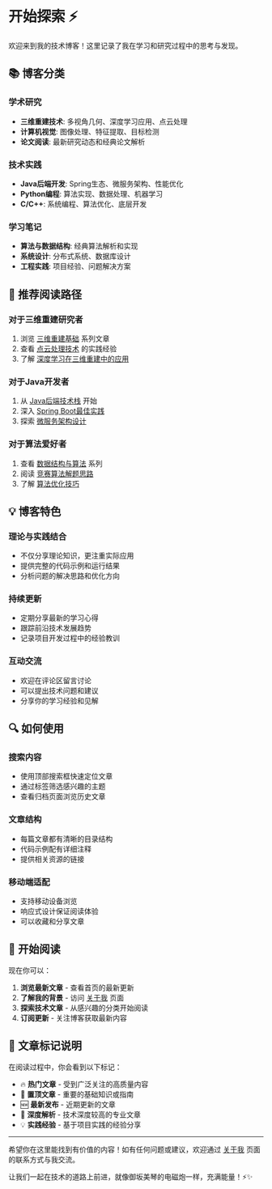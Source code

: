 # 开始探索 ⚡

欢迎来到我的技术博客！这里记录了我在学习和研究过程中的思考与发现。

## 📚 博客分类

### 学术研究
- **三维重建技术**: 多视角几何、深度学习应用、点云处理
- **计算机视觉**: 图像处理、特征提取、目标检测
- **论文阅读**: 最新研究动态和经典论文解析

### 技术实践
- **Java后端开发**: Spring生态、微服务架构、性能优化
- **Python编程**: 算法实现、数据处理、机器学习
- **C/C++**: 系统编程、算法优化、底层开发

### 学习笔记
- **算法与数据结构**: 经典算法解析和实现
- **系统设计**: 分布式系统、数据库设计
- **工程实践**: 项目经验、问题解决方案

## 🎯 推荐阅读路径

### 对于三维重建研究者
1. 浏览 [三维重建基础](/posts/archive1.html) 系列文章
2. 查看 [点云处理技术](/posts/archive2.html) 的实践经验
3. 了解 [深度学习在三维重建中的应用](/posts/article1.html)

### 对于Java开发者
1. 从 [Java后端技术栈](/posts/article2.html) 开始
2. 深入 [Spring Boot最佳实践](/posts/article3.html)
3. 探索 [微服务架构设计](/posts/article4.html)

### 对于算法爱好者
1. 查看 [数据结构与算法](/posts/article5.html) 系列
2. 阅读 [竞赛算法解题思路](/posts/article6.html)
3. 了解 [算法优化技巧](/posts/article7.html)

## 💡 博客特色

### 理论与实践结合
- 不仅分享理论知识，更注重实际应用
- 提供完整的代码示例和运行结果
- 分析问题的解决思路和优化方向

### 持续更新
- 定期分享最新的学习心得
- 跟踪前沿技术发展趋势
- 记录项目开发过程中的经验教训

### 互动交流
- 欢迎在评论区留言讨论
- 可以提出技术问题和建议
- 分享你的学习经验和见解

## 🔍 如何使用

### 搜索内容
- 使用顶部搜索框快速定位文章
- 通过标签筛选感兴趣的主题
- 查看归档页面浏览历史文章

### 文章结构
- 每篇文章都有清晰的目录结构
- 代码示例配有详细注释
- 提供相关资源的链接

### 移动端适配
- 支持移动设备浏览
- 响应式设计保证阅读体验
- 可以收藏和分享文章

## 🚀 开始阅读

现在你可以：

1. **浏览最新文章** - 查看首页的最新更新
2. **了解我的背景** - 访问 [关于我](/about.html) 页面
3. **探索技术文章** - 从感兴趣的分类开始阅读
4. **订阅更新** - 关注博客获取最新内容

## 📝 文章标记说明

在阅读过程中，你会看到以下标记：

- 🔥 **热门文章** - 受到广泛关注的高质量内容
- 📌 **置顶文章** - 重要的基础知识或指南
- 🆕 **最新发布** - 近期更新的文章
- 🎯 **深度解析** - 技术深度较高的专业文章
- 💡 **实践经验** - 基于项目实践的经验分享

---

希望你在这里能找到有价值的内容！如有任何问题或建议，欢迎通过 [关于我](/about.html) 页面的联系方式与我交流。

让我们一起在技术的道路上前进，就像御坂美琴的电磁炮一样，充满能量！⚡✨

